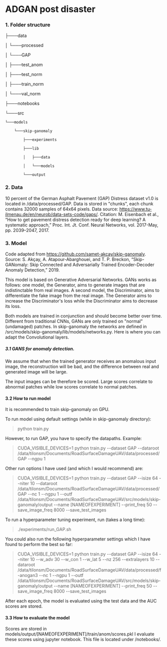 # ADGAN post disaster

### 1. Folder structure

├───data

│   └───processed

│       └───GAP

│           ├───test_anom

│			├───test_norm

│			├───train_norm

│			└───val_norm

├───notebooks

└───src

    └───models
    
        └───skip-ganomaly
        
            ├───experiments
            
            ├───lib
            
            │   ├───data
            
            │   └───models
            
            └───output


### 2. Data

10 percent of the German Asphalt Pavement (GAP) Distress dataset v1.0 is located in /data/processed/GAP.
Data is stored in "chunks", each chunk contains 32000 samples of 64x64 pixels. 
Data source: https://www.tu-ilmenau.de/en/neurob/data-sets-code/gaps/.
Citation: M. Eisenbach et al., “How to get pavement distress detection ready for deep learning? A systematic approach,” Proc. Int. Jt. Conf. Neural Networks, vol. 2017-May, pp. 2039–2047, 2017.

### 3. Model

Code adapted from https://github.com/samet-akcay/skip-ganomaly. Source: S. Akçay, A. Atapour-Abarghouei, and T. P. Breckon, “Skip-GANomaly: Skip Connected and Adversarially Trained Encoder-Decoder Anomaly Detection,” 2019.

This model is based on Generative Adversarial Networks. GANs works as follows: one model, the Generator, aims to generate images that are indistinctable from real images. A second model, the Discriminator, aims to differentiate the fake image from the real image. The Generator aims to increase the Discriminator's loss while the Discriminator aims to decrease its loss. 

Both models are trained in conjunction and should become better over time. Different from traditional CNNs, GANs are only trained on "normal" (undamaged) patches.
In skip-ganomaly the networks are defined in /src/models/skip-ganomaly/lib/models/networks.py. Here is where you can adapt the Convolutional layers. 

##### 3.1 GANS for anomaly detection.

We assume that when the trained generator receives an anomalous input image, the reconstruction will be bad, and the difference between real and generated image will be large. 

The input images can be therefore be scored. Large scores correlate to abnormal patches while low scores correlate to normal patches. 

#### 3.2 How to run model

It is recommended to train skip-ganomaly on GPU. 

To run model using default settings (while in skip-ganomaly directory):
> python train.py

However, to run GAP, you have to specify the datapaths. Example:
> CUDA_VISIBLE_DEVICES=1 python train.py --dataset GAP --dataroot /data/tilonsm/Documents/RoadSurfaceDamageUAV/data/processed/GAP --ngpu 1

Other run options I have used (and which I would recommend) are:
> CUDA_VISIBLE_DEVICES=1 python train.py --dataset GAP --isize 64 --niter 10 --dataroot /data/tilonsm/Documents/RoadSurfaceDamageUAV/data/processed/GAP --nc 1 --ngpu 1 --outf /data/tilonsm/Documents/RoadSurfaceDamageUAV/src/models/skip-ganomaly/output --name [NAMEOFEXPERIMENT] --print_freq 50 --save_image_freq 8000 --save_test_images

To run a hyperparameter tuning experiment, run (takes a long time):
> ./experiments/run_GAP.sh 

You could also run the following hyperparameter settings which I have found to perform the best so far:
> CUDA_VISIBLE_DEVICES=1 python train.py --dataset GAP --isize 64 --niter 10 --w_adv 30 --w_con 1 --w_lat 5 --nz 256 --extralayers 10 --dataroot /data/tilonsm/Documents/RoadSurfaceDamageUAV/data/processed/f-anogan3 --nc 1 --ngpu 1 --outf /data/tilonsm/Documents/RoadSurfaceDamageUAV/src/models/skip-ganomaly/output --name [NAMEOFEXPERIMENT] --print_freq 50 --save_image_freq 8000 --save_test_images

After each epoch, the model is evaluated using the test data and the AUC scores are stored. 

#### 3.3 How to evaluate the model

Scores are stored in models/output/[NAMEOFEXPERIMENT]/train/anom/scores.pkl
I evaluate these scores using jupyter notebook. This file is located under /notebooks/.
